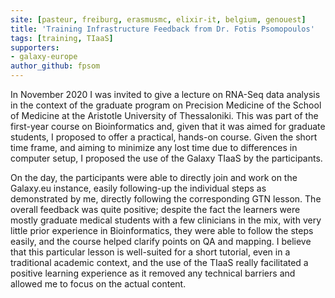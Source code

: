 ```yaml
---
site: [pasteur, freiburg, erasmusmc, elixir-it, belgium, genouest]
title: 'Training Infrastructure Feedback from Dr. Fotis Psomopoulos'
tags: [training, TIaaS]
supporters:
- galaxy-europe
author_github: fpsom
---
```


In November 2020 I was invited to give a lecture on RNA-Seq data analysis in the context of the graduate program on Precision Medicine of the School of Medicine at the Aristotle University of Thessaloniki. This was part of the first-year course on Bioinformatics and, given that it was aimed for graduate students, I proposed to offer a practical, hands-on course. Given the short time frame, and aiming to minimize any lost time due to differences in computer setup, I proposed the use of the Galaxy TIaaS by the participants. 

On the day, the participants were able to directly join and work on the Galaxy.eu instance, easily following-up the individual steps as demonstrated by me, directly following the corresponding GTN lesson. The overall feedback was quite positive; despite the fact the learners were mostly graduate medical students with a few clinicians in the mix, with very little prior experience in Bioinformatics, they were able to follow the steps easily, and the course helped clarify points on QA and mapping. I believe that this particular lesson is well-suited for a short tutorial, even in a traditional academic context, and the use of the TIaaS really facilitated a positive learning experience as it removed any technical barriers and allowed me to focus on the actual content.